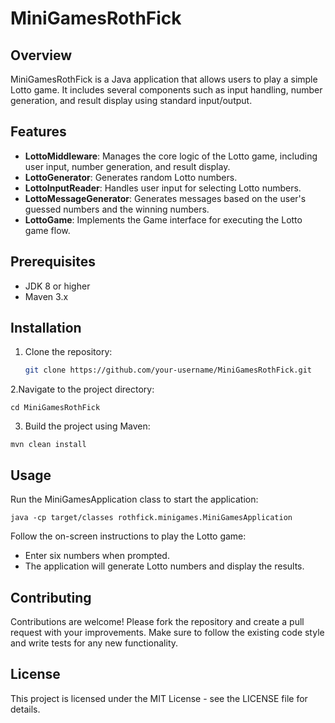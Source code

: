 # MiniGamesRothFick

## Overview

MiniGamesRothFick is a Java application that allows users to play a simple Lotto game. It includes several components such as input handling, number generation, and result display using standard input/output.

## Features

- **LottoMiddleware**: Manages the core logic of the Lotto game, including user input, number generation, and result display.
- **LottoGenerator**: Generates random Lotto numbers.
- **LottoInputReader**: Handles user input for selecting Lotto numbers.
- **LottoMessageGenerator**: Generates messages based on the user's guessed numbers and the winning numbers.
- **LottoGame**: Implements the Game interface for executing the Lotto game flow.

## Prerequisites

- JDK 8 or higher
- Maven 3.x

## Installation

1. Clone the repository:
   ```bash
   git clone https://github.com/your-username/MiniGamesRothFick.git
   ```
2.Navigate to the project directory:
```
cd MiniGamesRothFick
```
3. Build the project using Maven:

```
mvn clean install
```

## Usage
Run the MiniGamesApplication class to start the application:

```
java -cp target/classes rothfick.minigames.MiniGamesApplication
```
Follow the on-screen instructions to play the Lotto game:

- Enter six numbers when prompted.
- The application will generate Lotto numbers and display the results.
## Contributing
Contributions are welcome! Please fork the repository and create a pull request with your improvements. Make sure to follow the existing code style and write tests for any new functionality.

## License
This project is licensed under the MIT License - see the LICENSE file for details.
